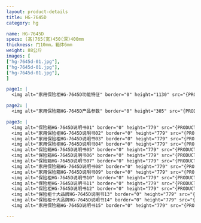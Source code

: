 ```yaml
---
layout: product-details
title: HG-7645D
category: hg

name: HG-7645D
specs: (高)765(宽)450(深)400mm
thickness: 门10mm，箱体6mm
weight: 88公斤
images: [
["hg-7645d-01.jpg"],
["hg-7645d-01.jpg"],
["hg-7645d-01.jpg"],
]

page1: |
  <img alt="家用保险柜HG-7645D功能特征" border="0" height="1130" src="{PRODUCT_IMAGES}products/hg-gn.jpg" width="538" />

page2: |
  <img alt="家用保险箱HG-7645D产品参数" border="0" height="305" src="{PRODUCT_IMAGES}products/hg-cpcs.jpg" width="538" />

page3: |
  <img alt="保险箱HG-7645D说明书01" border="0" height="779" src="{PRODUCT_IMAGES}products/hg-sm01.jpg" width="528" /><br />
  <img alt="家用保险柜HG-7645D说明书02" border="0" height="779" src="{PRODUCT_IMAGES}products/hg-sm02.jpg" width="528" /><br />
  <img alt="家用保险柜HG-7645D说明书03" border="0" height="779" src="{PRODUCT_IMAGES}products/hg-sm03.jpg" width="528" /><br />
  <img alt="家用保险柜HG-7645D说明书04" border="0" height="779" src="{PRODUCT_IMAGES}products/hg-sm04.jpg" width="528" /><br />
  <img alt="保险箱HG-7645D说明书05" border="0" height="779" src="{PRODUCT_IMAGES}products/hg-sm05.jpg" width="528" /><br />
  <img alt="保险箱HG-7645D说明书06" border="0" height="779" src="{PRODUCT_IMAGES}products/hg-sm06.jpg" width="528" /><br />
  <img alt="保险箱HG-7645D说明书07" border="0" height="779" src="{PRODUCT_IMAGES}products/hg-sm07.jpg" width="528" /><br />
  <img alt="家用保险箱HG-7645D说明书08" border="0" height="779" src="{PRODUCT_IMAGES}products/hg-sm08.jpg" width="528" /><br />
  <img alt="家用保险箱HG-7645D说明书09" border="0" height="779" src="{PRODUCT_IMAGES}products/hg-sm09.jpg" width="528" /><br />
  <img alt="保险柜HG-7645D说明书10" border="0" height="779" src="{PRODUCT_IMAGES}products/hg-sm10.jpg" width="528" /><br />
  <img alt="保险柜HG-7645D说明书11" border="0" height="779" src="{PRODUCT_IMAGES}products/hg-sm11.jpg" width="528" /><br />
  <img alt="保险柜HG-7645D说明书12" border="0" height="779" src="{PRODUCT_IMAGES}products/hg-sm12.jpg" width="528" /><br />
  <img alt="保险柜十大品牌HG-7645D说明书13" border="0" height="779" src="{PRODUCT_IMAGES}products/hg-sm13.jpg" width="528" /><br />
  <img alt="保险柜十大品牌HG-7645D说明书14" border="0" height="779" src="{PRODUCT_IMAGES}products/hg-sm14.jpg" width="528" /><br />
  <img alt="家用保险箱HG-7645D说明书15" border="0" height="779" src="{PRODUCT_IMAGES}products/hg-sm15.jpg" width="528" />

---
```

